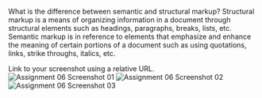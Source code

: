 What is the difference between semantic and structural markup?
Structural markup is a means of organizing information in a document through structural elements such as headings, paragraphs, breaks, lists, etc.
Semantic markup is in reference to elements that emphasize and enhance the meaning of certain portions of a document such as using quotations, links, strike throughs, italics, etc.

Link to your screenshot using a relative URL.
![Assignment 06 Screenshot 01](./image/assignment-06-screenshot-01.png)
![Assignment 06 Screenshot 02](./image/assignment-06-screenshot-02.png)
![Assignment 06 Screenshot 03](./image/assignment-06-screenshot-03.png)
